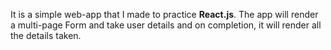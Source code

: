It is a simple web-app that I made to practice **React.js**. The app will render a multi-page Form and take user details and on completion, it will render all the details taken.
